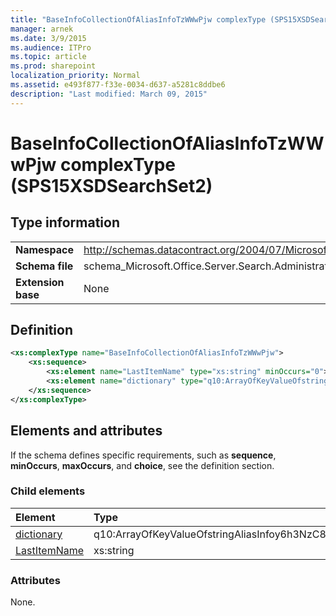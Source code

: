 ```yaml
---
title: "BaseInfoCollectionOfAliasInfoTzWWwPjw complexType (SPS15XSDSearchSet2)"
manager: arnek
ms.date: 3/9/2015
ms.audience: ITPro
ms.topic: article
ms.prod: sharepoint
localization_priority: Normal
ms.assetid: e493f877-f33e-0034-d637-a5281c8ddbe6
description: "Last modified: March 09, 2015"
---
```


# BaseInfoCollectionOfAliasInfoTzWWwPjw complexType (SPS15XSDSearchSet2)

## Type information

|||
|:-----|:-----|
|**Namespace** <br/> |http://schemas.datacontract.org/2004/07/Microsoft.Office.Server.Search.Administration  <br/> |
|**Schema file** <br/> |schema_Microsoft.Office.Server.Search.Administration.xsd  <br/> |
|**Extension base** <br/> |None  <br/> |
   
## Definition

```XML
<xs:complexType name="BaseInfoCollectionOfAliasInfoTzWWwPjw">
    <xs:sequence>
        <xs:element name="LastItemName" type="xs:string" minOccurs="0"></xs:element>
        <xs:element name="dictionary" type="q10:ArrayOfKeyValueOfstringAliasInfoy6h3NzC8" minOccurs="0"></xs:element>
    </xs:sequence>
</xs:complexType>

```

## Elements and attributes

If the schema defines specific requirements, such as **sequence**, **minOccurs**, **maxOccurs**, and **choice**, see the definition section. 
  
### Child elements

|**Element**|**Type**|**Description**|
|:-----|:-----|:-----|
|[dictionary](dictionary-element-baseinfocollectionofaliasinfotzwwwpjw-complextypesps15xsdsear.md) <br/> |q10:ArrayOfKeyValueOfstringAliasInfoy6h3NzC8  <br/> ||
|[LastItemName](lastitemname-element-baseinfocollectionofaliasinfotzwwwpjw-complextypesps15xsdse.md) <br/> |xs:string  <br/> ||
   
### Attributes

None.
  


